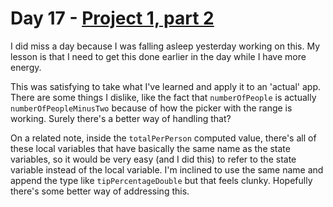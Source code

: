 # Day 17 - [Project 1, part 2](https://www.hackingwithswift.com/100/swiftui/17)

I did miss a day because I was falling asleep yesterday working on this. My lesson is that I need to get this done earlier in the day while I have more energy.

This was satisfying to take what I've learned and apply it to an 'actual' app. There are some things I dislike, like the fact that `numberOfPeople` is actually `numberOfPeopleMinusTwo` because of how the picker with the range is working. Surely there's a better way of handling that?

On a related note, inside the `totalPerPerson` computed value, there's all of these local variables that have basically the same name as the state variables, so it would be very easy (and I did this) to refer to the state variable instead of the local variable. I'm inclined to use the same name and append the type like `tipPercentageDouble` but that feels clunky. Hopefully there's some better way of addressing this.
